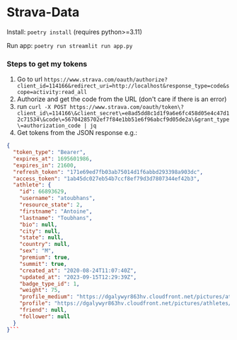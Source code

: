 Strava-Data
===

Install: `poetry install` (requires python>=3.11)

Run app: `poetry run streamlit run app.py`

### Steps to get my tokens

1. Go to url `https://www.strava.com/oauth/authorize?client_id=114166&redirect_uri=http://localhost&response_type=code&scope=activity:read_all`
2. Authorize and get the code from the URL (don't care if there is an error)
3. run `curl -X POST https://www.strava.com/oauth/token\?client_id\=114166\&client_secret\=e8ad5dd8c1d1f9a6e6fc458d05e4c47d12c71534\&code\=56704285702ef7f84e1bb51e6f96abcf9d05de2a\&grant_type\=authorization_code | jq`
4. Get tokens from the JSON response e.g.:

```json
{
  "token_type": "Bearer",
  "expires_at": 1695601986,
  "expires_in": 21600,
  "refresh_token": "171e69ed7fb03ab75014d1f6abbd293398a903dc",
  "access_token": "1ab45dc027eb54b7ccf8ef79d3d7807344ef42b3",
  "athlete": {
    "id": 66893629,
    "username": "atoubhans",
    "resource_state": 2,
    "firstname": "Antoine",
    "lastname": "Toubhans",
    "bio": null,
    "city": null,
    "state": null,
    "country": null,
    "sex": "M",
    "premium": true,
    "summit": true,
    "created_at": "2020-08-24T11:07:40Z",
    "updated_at": "2023-09-15T12:29:39Z",
    "badge_type_id": 1,
    "weight": 75,
    "profile_medium": "https://dgalywyr863hv.cloudfront.net/pictures/athletes/66893629/16628470/1/medium.jpg",
    "profile": "https://dgalywyr863hv.cloudfront.net/pictures/athletes/66893629/16628470/1/large.jpg",
    "friend": null,
    "follower": null
  }
}```